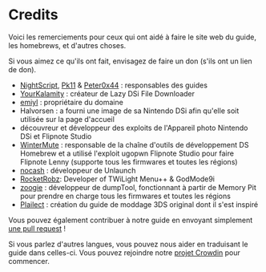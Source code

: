 ---
---

# Credits

Voici les remerciements pour ceux qui ont aidé à faire le site web du guide, les homebrews, et d'autres choses.

Si vous aimez ce qu'ils ont fait, envisagez de faire un don (s'ils ont un lien de don).

- [NightScript](https://nightyoshi370.github.io/), [Pk11](https://pk11.us/) & [Peter0x44](https://github.com/Peter0x44) : responsables des guides
- [YourKalamity](https://github.com/YourKalamity/) : créateur de Lazy DSi File Downloader
- [emiyl](https://emiyl.com/paypal) : propriétaire du domaine
- Halvorsen : a fourni une image de sa Nintendo DSi afin qu'elle soit utilisée sur la page d'accueil
- découvreur et développeur des exploits de l'Appareil photo Nintendo DSi et Flipnote Studio
- [WinterMute](https://devkitpro.org/support-devkitpro) : responsable de la chaîne d'outils de développement DS Homebrew et a utilisé l'exploit ugopwn Flipnote Studio pour faire Flipnote Lenny (supporte tous les firmwares et toutes les régions)
- [nocash](http://problemkaputt.de/donate.htm) : développeur de Unlaunch
- [RocketRobz](https://github.com/RocketRobz): Developer of TWiLight Menu++ & GodMode9i
- [zoogie](https://github.com/zoogie) : développeur de dumpTool, fonctionnant à partir de Memory Pit pour prendre en charge tous les firmwares et toutes les régions
- [Plailect](https://github.com/Plailect) : création du guide de moddage 3DS original dont il s'est inspiré

Vous pouvez également contribuer à notre guide en envoyant simplement [une pull request](https://github.com/cfw-guide/dsi.cfw.guide/) !

Si vous parlez d'autres langues, vous pouvez nous aider en traduisant le guide dans celles-ci. Vous pouvez rejoindre notre [projet Crowdin](https://crowdin.com/project/dsi-guide) pour commencer.
